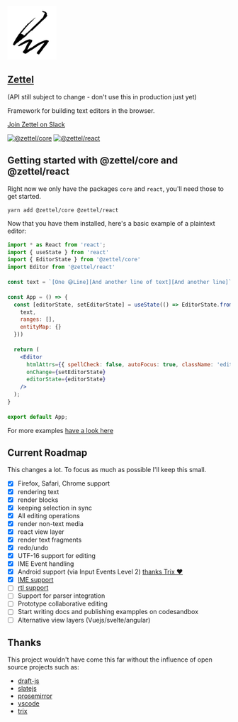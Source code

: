 ![Zettel](logo_small.png)

## [Zettel](https://zettel.software)

(API still subject to change - don't use this in production just yet)

Framework for building text editors in the browser.

[Join Zettel on Slack](https://join.slack.com/t/zetteljs/shared_invite/zt-eiih8wis-Hca9bcrvX3V728odwEqiBA)

[![@zettel/core](https://badge.fury.io/js/%40zettel%2Fcore.svg)](https://badge.fury.io/js/%40zettel%2Fcore)
[![@zettel/react](https://badge.fury.io/js/%40zettel%2Freact.svg)](https://badge.fury.io/js/%40zettel%2Freact)

## Getting started with @zettel/core and @zettel/react

Right now we only have the packages `core` and `react`, you'll need those to get started.

```
yarn add @zettel/core @zettel/react
```

Now that you have them installed, here's a basic example of a plaintext editor:

```jsx
import * as React from 'react';
import { useState } from 'react'
import { EditorState } from '@zettel/core'
import Editor from '@zettel/react'

const text = `[One 😅Line][And another line of text][And another line]`

const App = () => {
  const [editorState, setEditorState] = useState(() => EditorState.fromJSON({
    text,
    ranges: [],
    entityMap: {}
  }))

  return (
    <Editor
      htmlAttrs={{ spellCheck: false, autoFocus: true, className: 'editor'}}
      onChange={setEditorState}
      editorState={editorState}
    />
  );
}

export default App;
```

For more examples [have a look here](https://github.com/juliankrispel/zettel/tree/master/site/src/examples)


## Current Roadmap

This changes a lot. To focus as much as possible I'll keep this small.

- [x] Firefox, Safari, Chrome support
- [x] rendering text
- [x] render blocks
- [x] keeping selection in sync
- [x] All editing operations
- [x] render non-text media
- [x] react view layer
- [x] render text fragments
- [x] redo/undo
- [x] UTF-16 support for editing
- [x] IME Event handling
- [x] Android support (via Input Events Level 2) [thanks Trix ❤️](https://github.com/basecamp/trix/blob/master/src/trix/controllers/level_2_input_controller.coffee)
- [x] [IME support](https://developer.mozilla.org/en-US/docs/Mozilla/IME_handling_guide)
- [ ] [rtl support](https://github.com/juliankrispel/zettel/issues/8)
- [ ] Support for parser integration
- [ ] Prototype collaborative editing
- [ ] Start writing docs and publishing exampples on codesandbox
- [ ] Alternative view layers (Vuejs/svelte/angular)

## Thanks

This project wouldn't have come this far without the influence of open source projects such as:

- [draft-js](https://github.com/facebook/draft-js)
- [slatejs](https://github.com/ianstormtaylor/slate)
- [prosemirror](https://github.com/ProseMirror/prosemirror)
- [vscode](https://github.com/Microsoft/vscode/issues)
- [trix](https://github.com/basecamp/trix)
